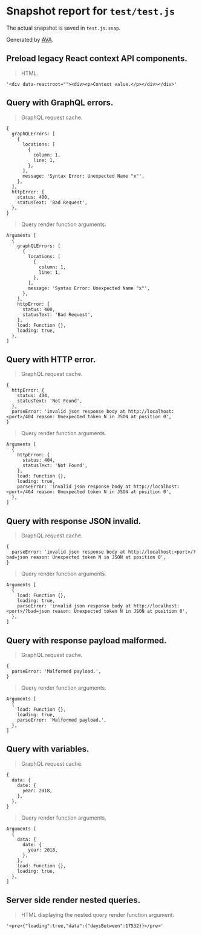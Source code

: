 # Snapshot report for `test/test.js`

The actual snapshot is saved in `test.js.snap`.

Generated by [AVA](https://ava.li).

## Preload legacy React context API components.

> HTML.

    '<div data-reactroot=""><div><p>Context value.</p></div></div>'

## Query with GraphQL errors.

> GraphQL request cache.

    {
      graphQLErrors: [
        {
          locations: [
            {
              column: 1,
              line: 1,
            },
          ],
          message: 'Syntax Error: Unexpected Name "x"',
        },
      ],
      httpError: {
        status: 400,
        statusText: 'Bad Request',
      },
    }

> Query render function arguments.

    Arguments [
      {
        graphQLErrors: [
          {
            locations: [
              {
                column: 1,
                line: 1,
              },
            ],
            message: 'Syntax Error: Unexpected Name "x"',
          },
        ],
        httpError: {
          status: 400,
          statusText: 'Bad Request',
        },
        load: Function {},
        loading: true,
      },
    ]

## Query with HTTP error.

> GraphQL request cache.

    {
      httpError: {
        status: 404,
        statusText: 'Not Found',
      },
      parseError: 'invalid json response body at http://localhost:<port>/404 reason: Unexpected token N in JSON at position 0',
    }

> Query render function arguments.

    Arguments [
      {
        httpError: {
          status: 404,
          statusText: 'Not Found',
        },
        load: Function {},
        loading: true,
        parseError: 'invalid json response body at http://localhost:<port>/404 reason: Unexpected token N in JSON at position 0',
      },
    ]

## Query with response JSON invalid.

> GraphQL request cache.

    {
      parseError: 'invalid json response body at http://localhost:<port>/?bad=json reason: Unexpected token N in JSON at position 0',
    }

> Query render function arguments.

    Arguments [
      {
        load: Function {},
        loading: true,
        parseError: 'invalid json response body at http://localhost:<port>/?bad=json reason: Unexpected token N in JSON at position 0',
      },
    ]

## Query with response payload malformed.

> GraphQL request cache.

    {
      parseError: 'Malformed payload.',
    }

> Query render function arguments.

    Arguments [
      {
        load: Function {},
        loading: true,
        parseError: 'Malformed payload.',
      },
    ]

## Query with variables.

> GraphQL request cache.

    {
      data: {
        date: {
          year: 2018,
        },
      },
    }

> Query render function arguments.

    Arguments [
      {
        data: {
          date: {
            year: 2018,
          },
        },
        load: Function {},
        loading: true,
      },
    ]

## Server side render nested queries.

> HTML displaying the nested query render function argument.

    '<pre>{"loading":true,"data":{"daysBetween":17532}}</pre>'
